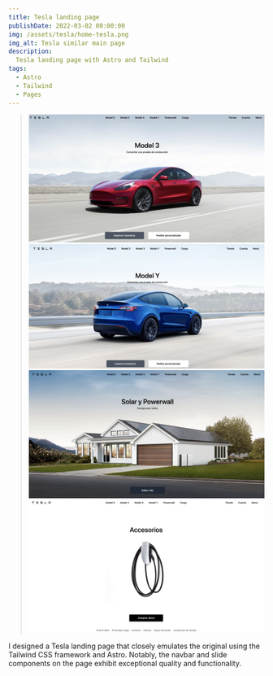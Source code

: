 ```yaml
---
title: Tesla landing page
publishDate: 2022-03-02 00:00:00
img: /assets/tesla/home-tesla.png
img_alt: Tesla similar main page
description:
  Tesla landing page with Astro and Tailwind
tags:
  - Astro
  - Tailwind
  - Pages
---
```


> <img src="/public/assets/tesla/model3.png">
><img src="/public/assets/tesla/modely.png">
><img src="/public/assets/tesla/house.png">
><img src="/public/assets/tesla/accesories.png">


I designed a Tesla landing page that closely emulates the original using the Tailwind CSS framework and Astro. Notably, the navbar and slide components on the page exhibit exceptional quality and functionality.


